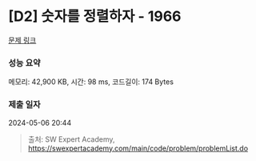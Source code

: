 # [D2] 숫자를 정렬하자 - 1966 

[문제 링크](https://swexpertacademy.com/main/code/problem/problemDetail.do?contestProbId=AV5PrmyKAWEDFAUq) 

### 성능 요약

메모리: 42,900 KB, 시간: 98 ms, 코드길이: 174 Bytes

### 제출 일자

2024-05-06 20:44



> 출처: SW Expert Academy, https://swexpertacademy.com/main/code/problem/problemList.do